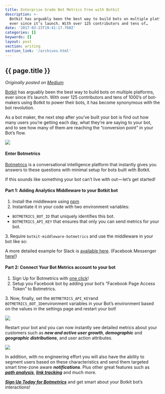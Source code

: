 ```yaml
---
title: Enterprise Grade Bot Metrics Free with Botkit
description: >-
  Botkit has arguably been the best way to build bots on multiple platforms,
  ever since it’s launch. With over 125 contributors and tens of…
date: '2017-03-23T19:41:17.760Z'
categories: []
keywords: []
layout: post
section: writing
section_link: '/archives.html'
---
```


## {{ page.title }}

*Originally posted on [Medium](https://medium.com/@iamclovin)*

[Botkit](https://github.com/howdyai/botkit) has arguably been the best way to build bots on multiple platforms, ever since it’s launch. With over 125 contributors and tens of 1000’s of bot-makers using Botkit to power their bots, it has become synonymous with the bot revolution.

As a bot maker, the next step after you’ve built your bot is find out how many users you’re getting each day, what they’re are saying to your bot, and to see how many of them are reaching the “conversion point” in your Bot’s flow.

![](https://cdn-images-1.medium.com/max/800/1*HKpL5siUSi9jj6jUvTv8-g.gif)

#### Enter Botmetrics

[Botmetrics](https://www.getbotmetrics.com) is a conversational intelligence platform that instantly gives you answers to these questions with minimal setup for bots built with Botkit.

If this sounds like something your bot can’t live with out — let’s get started!

#### Part 1: Adding Analytics Middleware to your Botkit bot

1.  Install the middleware using [npm](https://www.npmjs.com/package/botkit-middleware-botmetrics)
2.  Instantiate it in your code with two environment variables:

*   `BOTMETRICS_BOT_ID` that uniquely identifies this bot.
*   `BOTMETRICS_API_KEY` that ensures that only you can send metrics for your bot.

3\. Require `botkit-middleware-botmetrics` and use the middleware in your bot like so:

A more detailed example for Slack is [available here](https://github.com/botmetrics/botkit-middleware-botmetrics/blob/master/examples/slack.js). (Facebook Messenger [here!](https://github.com/botmetrics/botkit-middleware-botmetrics/blob/master/examples/facebook.js))

#### Part 2: Connect Your Bot Metrics account to your bot

1.  Sign Up for Botmetrics with [one click](https://heroku.com/deploy?template=https://github.com/botmetrics/botmetrics)!
2.  Setup you Facebook bot by adding your bot’s “Facebook Page Access Token” to Botmetrics.

3\. Now, finally, set the `BOTMETRICS_API_KEY`and `BOTMETRICS_BOT_ID`environment variables in your Bot’s environment based on the values in the settings page and restart your bot!

![](https://cdn-images-1.medium.com/max/800/1*9uNo9oz1oNcI9-r89-P6NQ.png)

Restart your bot and you can now instantly see detailed metrics about your customers such as **_new and active user growth_**, **_demographic_** and **_geographic distributions_**, and user action attributes.

![](https://cdn-images-1.medium.com/max/800/1*phMgFphMaM_mXw7Mfi5Www.png)

In addition, with no engineering effort you will also have the ability to segment users based on these characteristics and send them targeted smart time-zone aware **_notifications_**. Plus other great features such as [**_path analysis_**](https://blog.getbotmetrics.com/path-analysis-demystify-your-chatbot-customer-journey-to-drive-engagement-5f2332e76c12?source=collection_home---4------4----------), [**_link tracking_**](https://blog.getbotmetrics.com/improve-conversions-with-built-in-link-tracking-from-botmetrics-abdcf9dba68a?source=collection_home---4------5----------) and much more.

[**_Sign Up Today for Botmetrics_**](https://www.getbotmetrics.com) and get smart about your Botkit bot’s interactions!
